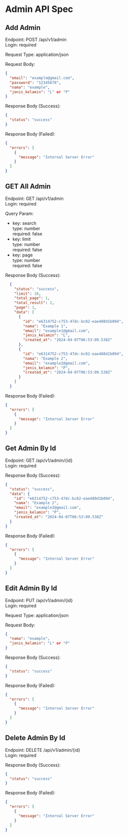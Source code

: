 # Admin API Spec

## Add Admin
Endpoint: POST /api/v1/admin\
Login: required

Request Type: application/json

Request Body:
```json
{
  "email": "example@gmail.com",
  "password": "12345678",
  "nama": "example",
  "jenis_kelamin": "L" or "P"
}
```

Response Body (Success):
```json
{
  "status": "success"
}
```

Response Body (Failed):
```json
{
  "errors": [
    {
      "message": "Internal Server Error"
    }
  ]
}
```

## GET All Admin
Endpoint: GET /api/v1/admin\
Login: required

Query Param:
- key: search\
  type: number\
  required: false
- key: limit\
  type: number\
  required: false
- key: page\
  type: number\
  required: false

Response Body (Success):
```json
  {
    "status": "success",
    "limit": 10,
    "total_page": 1,
    "total_result": 2,
    "page": 1,
    "data": [
      {
        "id": "e6314752-c753-47dc-bc82-eae480d1b094",
        "nama": "Example 1",
        "email": "example1@gmail.com",
        "jenis_kelamin": "L",
        "created_at": "2024-04-07T06:53:09.538Z"
      },
      {
        "id": "e6314752-c753-47dc-bc82-eae480d1b094",
        "nama": "Example 2",
        "email": "example2@gmail.com",
        "jenis_kelamin": "P",
        "created_at": "2024-04-07T06:53:09.538Z"
      }
    ]
  }
```

Response Body (Failed):
```json
{
  "errors": [
    {
      "message": "Internal Server Error"
    }
  ]
}
```

## Get Admin By Id
Endpoint: GET /api/v1/admin/{id}\
Login: required

Response Body (Success):
```json
{
  "status": "success",
  "data": {
    "id": "e6314752-c753-47dc-bc82-eae480d1b094",
    "nama": "Example 2",
    "email": "example2@gmail.com",
    "jenis_kelamin": "P",
    "created_at": "2024-04-07T06:53:09.538Z"
  }
}
```

Response Body (Failed):
```json
{
  "errors": [
    {
      "message": "Internal Server Error"
    }
  ]
}
```

## Edit Admin By Id
Endpoint: PUT /api/v1/admin/{id}\
Login: required

Request Type: application/json

Request Body:
```json
{
  "nama": "example",
  "jenis_kelamin": "L" or "P"
}
```

Response Body (Success):
```json
{
  "status": "success"
}
```

Response Body (Failed):
```json
{
  "errors": [
    {
      "message": "Internal Server Error"
    }
  ]
}
```

## Delete Admin By Id
Endpoint: DELETE /api/v1/admin/{id}\
Login: required

Response Body (Success):
```json
{
  "status": "success"
}
```

Response Body (Failed):
```json
{
  "errors": [
    {
      "message": "Internal Server Error"
    }
  ]
}
```
